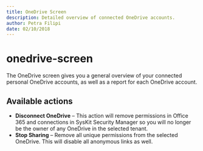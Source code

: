 ```yaml
---
title: OneDrive Screen
description: Detailed overview of connected OneDrive accounts.
author: Petra Filipi
date: 02/10/2018
---
```


# onedrive-screen

The OneDrive screen gives you a general overview of your connected personal OneDrive accounts, as well as a report for each OneDrive account.

## Available actions

* **Disconnect OneDrive** – This action will remove permissions in Office 365 and connections in SysKit Security Manager so you will no longer be the owner of any OneDrive in the selected tenant.
* **Stop Sharing** – Remove all unique permissions from the selected OneDrive. This will disable all anonymous links as well.

